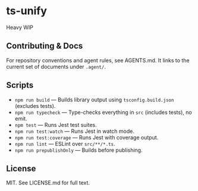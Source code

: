 # ts-unify

Heavy WIP

## Contributing & Docs

For repository conventions and agent rules, see AGENTS.md. It links to the
current set of documents under `.agent/`.

## Scripts

- `npm run build` — Builds library output using `tsconfig.build.json` (excludes
  tests).
- `npm run typecheck` — Type-checks everything in `src` (includes tests), no
  emit.
- `npm test` — Runs Jest test suites.
- `npm run test:watch` — Runs Jest in watch mode.
- `npm run test:coverage` — Runs Jest with coverage output.
- `npm run lint` — ESLint over `src/**/*.ts`.
- `npm run prepublishOnly` — Builds before publishing.

## License

MIT. See LICENSE.md for full text.
